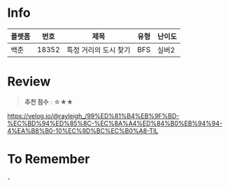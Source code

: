 # Info
|플랫폼|번호|제목|유형|난이도|
|----|----|----|----|----|
|백준|18352|특정 거리의 도시 찾기|BFS|실버2|

# Review
> **추천 점수** : ☆★★

https://velog.io/@rayleigh_/99%ED%81%B4%EB%9F%BD-%EC%BD%94%ED%85%8C-%EC%8A%A4%ED%84%B0%EB%94%94-4%EA%B8%B0-10%EC%9D%BC%EC%B0%A8-TIL

# To Remember
\-